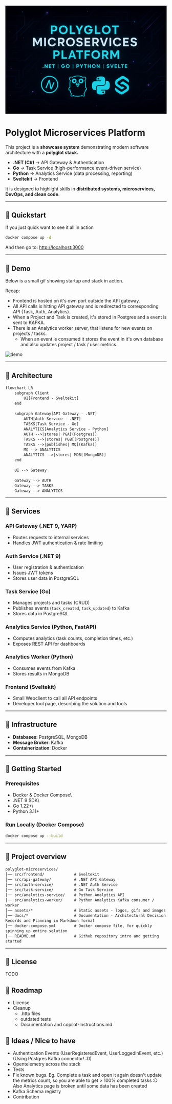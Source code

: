 ![polygot microservices](/assets/polygot-microservices.png)
# Polyglot Microservices Platform

This project is a **showcase system** demonstrating modern software
architecture with a **polyglot stack.**
- **.NET (C#)** → API Gateway & Authentication
- **Go** → Task Service (high-performance event-driven service)
- **Python** → Analytics Service (data processing, reporting)
- **Sveltekit** → Frontend

It is designed to highlight skills in **distributed systems,
microservices, DevOps, and clean code**.

------------------------------------------------------------------------

## 🔹 Quickstart

If you just quick want to see it all in action

```bash
docker compose up -d
```

And then go to: [http://localhost:3000](http://localhost:3000)

------------------------------------------------------------------------

## 🔹 Demo

Below is a small gif showing startup and stack in action.

Recap: 
* Frontend is hosted on it's own port outside the API gateway.
* All API calls is hitting API gateway and is redirected to corresponding API (Task, Auth, Analytics).
* When a Project and Task is created, it's stored in Postgres and a event is sent to KAFKA.
* There is an Analytics worker server, that listens for new events on projects / tasks.
    * When an event is consumed it stores the event in it's own database and also updates project / task / user metrics.


![demo](/assets/demo.gif)

------------------------------------------------------------------------

## 🔹 Architecture

``` mermaid
flowchart LR
    subgraph Client
        UI[Frontend - Sveltekit]
    end

    subgraph Gateway[API Gateway - .NET]
        AUTH[Auth Service - .NET]
        TASKS[Task Service - Go]
        ANALYTICS[Analytics Service - Python]
        AUTH -->|stores| PGA[(Postgres)]
        TASKS -->|stores| PGB[(Postgres)]
        TASKS -->|publishes| MQ[(Kafka)]
        MQ --> ANALYTICS
        ANALYTICS -->|stores| MDB[(MongoDB)]
    end

    UI --> Gateway

    Gateway --> AUTH
    Gateway --> TASKS
    Gateway --> ANALYTICS

```

------------------------------------------------------------------------

## 🔹 Services

### API Gateway (.NET 9, YARP)

-   Routes requests to internal services
-   Handles JWT authentication & rate limiting

### Auth Service (.NET 9)

-   User registration & authentication
-   Issues JWT tokens
-   Stores user data in PostgreSQL

### Task Service (Go)

-   Manages projects and tasks (CRUD)
-   Publishes events (`task_created`, `task_updated`) to Kafka
-   Stores data in PostgreSQL

### Analytics Service (Python, FastAPI)

-   Computes analytics (task counts, completion times, etc.)
-   Exposes REST API for dashboards

### Analytics Worker (Python)

-   Consumes events from Kafka
-   Stores results in MongoDB

### Frontend (Sveltekit)

-   Small Webclient to call all API endpoints
-   Developer tool page, describing the solution and tools


------------------------------------------------------------------------

## 🔹 Infrastructure

-   **Databases**: PostgreSQL, MongoDB
-   **Message Broker**: Kafka
-   **Containerization**: Docker

------------------------------------------------------------------------

## 🔹 Getting Started

### Prerequisites

-   Docker & Docker Compose\
-   .NET 9 SDK\
-   Go 1.22+\
-   Python 3.11+

### Run Locally (Docker Compose)

``` bash
docker compose up --build
```

------------------------------------------------------------------------

## 🔹 Project overview

    polyglot-microservices/
    │── src/frontend/             # Sveltekit
    │── src/api-gateway/          # .NET API Gateway
    │── src/auth-service/         # .NET Auth Service
    │── src/task-service/         # Go Task Service
    │── src/analytics-service/    # Python Analytics API
    │── src/analytics-worker/     # Python Analytics Kafka consumer / worker
    │── assets/*                  # Static assets - logos, gifs and images
    │── docs/*                    # Documentation - Architectural Decision Records and Planning in Markdown format
    │── docker-compose.yml        # Docker compose file, for quickly spinning up entire solution
    │── README.md                 # Github repository intro and getting started


------------------------------------------------------------------------

## 🔹 License

TODO

## 🔹 Roadmap

* License
* Cleanup
    * .http files
    * outdated tests
    * Documentation and copilot-instructions.md

## 🔹 Ideas / Nice to have

* Authentication Events (UserRegisteredEvent, UserLoggedInEvent, etc.) (Using Postgres Kafka connector! :D)
* Opentelemetry across the stack
* Tests
* Fix known bugs. Eg. Complete a task and open it again doesn't update the metrics count, so you are able to get > 100% completed tasks :D Also Analytics page is broken until some data has been created
* Kafka Schema registry
* Contribution